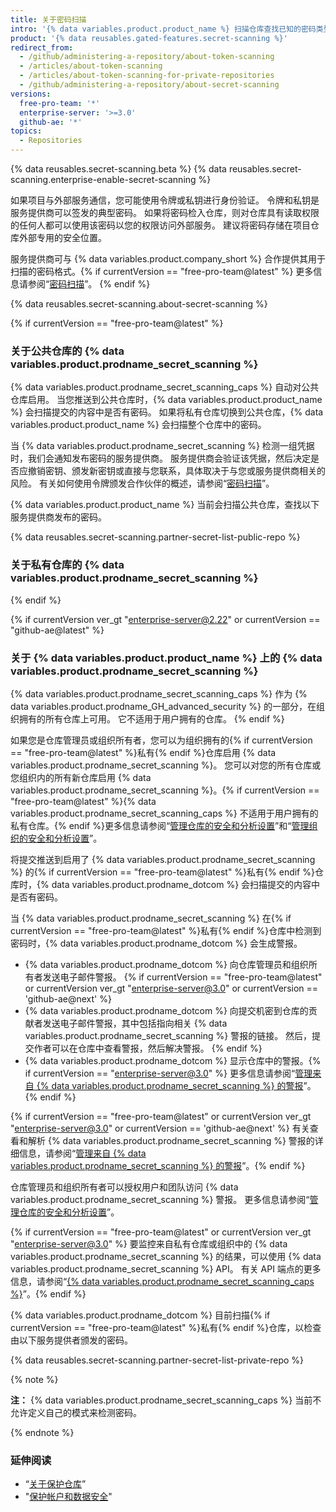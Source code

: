 ```yaml
---
title: 关于密码扫描
intro: '{% data variables.product.product_name %} 扫描仓库查找已知的密码类型，以防止欺诈性使用意外提交的密码。'
product: '{% data reusables.gated-features.secret-scanning %}'
redirect_from:
  - /github/administering-a-repository/about-token-scanning
  - /articles/about-token-scanning
  - /articles/about-token-scanning-for-private-repositories
  - /github/administering-a-repository/about-secret-scanning
versions:
  free-pro-team: '*'
  enterprise-server: '>=3.0'
  github-ae: '*'
topics:
  - Repositories
---
```


{% data reusables.secret-scanning.beta %}
{% data reusables.secret-scanning.enterprise-enable-secret-scanning %}

如果项目与外部服务通信，您可能使用令牌或私钥进行身份验证。 令牌和私钥是服务提供商可以签发的典型密码。 如果将密码检入仓库，则对仓库具有读取权限的任何人都可以使用该密码以您的权限访问外部服务。 建议将密码存储在项目仓库外部专用的安全位置。

服务提供商可与 {% data variables.product.company_short %} 合作提供其用于扫描的密码格式。{% if currentVersion == "free-pro-team@latest" %} 更多信息请参阅“[密码扫描](/developers/overview/secret-scanning)”。
{% endif %}

{% data reusables.secret-scanning.about-secret-scanning %}

{% if currentVersion == "free-pro-team@latest" %}
### 关于公共仓库的 {% data variables.product.prodname_secret_scanning %}

{% data variables.product.prodname_secret_scanning_caps %} 自动对公共仓库启用。 当您推送到公共仓库时，{% data variables.product.product_name %} 会扫描提交的内容中是否有密码。 如果将私有仓库切换到公共仓库，{% data variables.product.product_name %} 会扫描整个仓库中的密码。

当 {% data variables.product.prodname_secret_scanning %} 检测一组凭据时，我们会通知发布密码的服务提供商。 服务提供商会验证该凭据，然后决定是否应撤销密钥、颁发新密钥或直接与您联系，具体取决于与您或服务提供商相关的风险。 有关如何使用令牌颁发合作伙伴的概述，请参阅“[密码扫描](/developers/overview/secret-scanning)”。

{% data variables.product.product_name %} 当前会扫描公共仓库，查找以下服务提供商发布的密码。

{% data reusables.secret-scanning.partner-secret-list-public-repo %}

### 关于私有仓库的 {% data variables.product.prodname_secret_scanning %}
{% endif %}

{% if currentVersion ver_gt "enterprise-server@2.22" or currentVersion == "github-ae@latest" %}
### 关于 {% data variables.product.product_name %} 上的 {% data variables.product.prodname_secret_scanning %}

{% data variables.product.prodname_secret_scanning_caps %} 作为 {% data variables.product.prodname_GH_advanced_security %} 的一部分，在组织拥有的所有仓库上可用。 它不适用于用户拥有的仓库。
{% endif %}

如果您是仓库管理员或组织所有者，您可以为组织拥有的{% if currentVersion == "free-pro-team@latest" %}私有{% endif %}仓库启用 {% data variables.product.prodname_secret_scanning %}。 您可以对您的所有仓库或您组织内的所有新仓库启用 {% data variables.product.prodname_secret_scanning %}。{% if currentVersion == "free-pro-team@latest" %}{% data variables.product.prodname_secret_scanning_caps %} 不适用于用户拥有的私有仓库。{% endif %}更多信息请参阅“[管理仓库的安全和分析设置](/github/administering-a-repository/managing-security-and-analysis-settings-for-your-repository)”和“[管理组织的安全和分析设置](/organizations/keeping-your-organization-secure/managing-security-and-analysis-settings-for-your-organization)”。

将提交推送到启用了 {% data variables.product.prodname_secret_scanning %} 的{% if currentVersion == "free-pro-team@latest" %}私有{% endif %}仓库时，{% data variables.product.prodname_dotcom %} 会扫描提交的内容中是否有密码。

当 {% data variables.product.prodname_secret_scanning %} 在{% if currentVersion == "free-pro-team@latest" %}私有{% endif %}仓库中检测到密码时，{% data variables.product.prodname_dotcom %} 会生成警报。

- {% data variables.product.prodname_dotcom %} 向仓库管理员和组织所有者发送电子邮件警报。
{% if currentVersion == "free-pro-team@latest" or currentVersion ver_gt "enterprise-server@3.0" or currentVersion == 'github-ae@next' %}
- {% data variables.product.prodname_dotcom %} 向提交机密到仓库的贡献者发送电子邮件警报，其中包括指向相关 {% data variables.product.prodname_secret_scanning %} 警报的链接。 然后，提交作者可以在仓库中查看警报，然后解决警报。
{% endif %}
- {% data variables.product.prodname_dotcom %} 显示仓库中的警报。{% if currentVersion == "enterprise-server@3.0" %} 更多信息请参阅“[管理来自 {% data variables.product.prodname_secret_scanning %} 的警报](/github/administering-a-repository/managing-alerts-from-secret-scanning)”。{% endif %}

{% if currentVersion == "free-pro-team@latest" or currentVersion ver_gt "enterprise-server@3.0" or currentVersion == 'github-ae@next' %}
有关查看和解析 {% data variables.product.prodname_secret_scanning %} 警报的详细信息，请参阅“[管理来自 {% data variables.product.prodname_secret_scanning %} 的警报](/github/administering-a-repository/managing-alerts-from-secret-scanning)”。{% endif %}

仓库管理员和组织所有者可以授权用户和团队访问 {% data variables.product.prodname_secret_scanning %} 警报。 更多信息请参阅“[管理仓库的安全和分析设置](/github/administering-a-repository/managing-security-and-analysis-settings-for-your-repository#granting-access-to-security-alerts)”。

{% if currentVersion == "free-pro-team@latest" or currentVersion ver_gt "enterprise-server@3.0" %}
要监控来自私有仓库或组织中的 {% data variables.product.prodname_secret_scanning %} 的结果，可以使用 {% data variables.product.prodname_secret_scanning %} API。 有关 API 端点的更多信息，请参阅“[{% data variables.product.prodname_secret_scanning_caps %}](/rest/reference/secret-scanning)”。{% endif %}

{% data variables.product.prodname_dotcom %}  目前扫描{% if currentVersion == "free-pro-team@latest" %}私有{% endif %}仓库，以检查由以下服务提供者颁发的密码。

{% data reusables.secret-scanning.partner-secret-list-private-repo %}

{% note %}

**注：** {% data variables.product.prodname_secret_scanning_caps %} 当前不允许定义自己的模式来检测密码。

{% endnote %}

### 延伸阅读

- “[关于保护仓库](/github/administering-a-repository/about-securing-your-repository)”
- "[保护帐户和数据安全](/github/authenticating-to-github/keeping-your-account-and-data-secure)"
